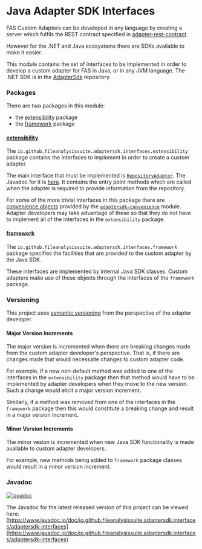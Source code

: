 # Java Adapter SDK Interfaces

FAS Custom Adapters can be developed in any language by creating a server which fulfils the REST contract specified in [adapter-rest-contract](https://github.com/FileAnalysisSuite/adapter-rest-contract/blob/main/adapter-rest-contract/src/main/resources/io/github/fileanalysissuite/adapters/rest/contract/swagger.yaml#L1).

However for the .NET and Java ecosystems there are SDKs available to make it easier.

This module contains the set of interfaces to be implemented in order to develop a custom adapter for FAS in Java, or in any JVM language.  The .NET SDK is in the [AdapterSdk](https://github.com/FileAnalysisSuite/AdapterSdk) repository.

### Packages
There are two packages in this module:

- the [extensibility](#extensibility) package
- the [framework](#framework) package

#### [extensibility](src/main/java/io/github/fileanalysissuite/adaptersdk/interfaces/extensibility)
The `io.github.fileanalysissuite.adaptersdk.interfaces.extensibility` package contains the interfaces to implement in order to create a custom adapter.

The main interface that must be implemented is [`RepositoryAdapter`](src/main/java/io/github/fileanalysissuite/adaptersdk/interfaces/extensibility/RepositoryAdapter.java#L16).  The Javadoc for it is [here](https://www.javadoc.io/doc/io.github.fileanalysissuite.adaptersdk.interfaces/adaptersdk-interfaces/latest/io/github/fileanalysissuite/adaptersdk/interfaces/extensibility/RepositoryAdapter.html).  It contains the entry point methods which are called when the adapter is required to provide information from the repository.

For some of the more trivial interfaces in this package there are [convenience objects](https://github.com/FileAnalysisSuite/adaptersdk-convenience) provided by the [`adaptersdk-convenience`](https://search.maven.org/artifact/io/github/fileanalysissuite/adaptersdk/convenience/adaptersdk-convenience) module.  Adapter developers may take advantage of these so that they do not have to implement all of the interfaces in the `extensibility` package.

#### [framework](src/main/java/io/github/fileanalysissuite/adaptersdk/interfaces/framework)
The `io.github.fileanalysissuite.adaptersdk.interfaces.framework` package specifies the facilities that are provided to the custom adapter by the Java SDK.

These interfaces are implemented by internal Java SDK classes.  Custom adapters make use of these objects through the interfaces of the `framework` package.

### Versioning
This project uses [semantic versioning](https://semver.org/) from the perspective of the adapter developer.

#### Major Version Increments
The major version is incremented when there are breaking changes made from the custom adapter developer's perspective.  That is, if there are changes made that would necessaite changes to custom adapter code.

For example, if a new non-default method was added to one of the interfaces in the `extensibility` package then that method would have to be implemented by adapter developers when they move to the new version.  Such a change would elicit a major version increment.

Similarly, if a method was removed from one of the interfaces in the `framework` package then this would constitute a breaking change and result in a major version increment.

#### Minor Version Increments
The minor vesion is incremented when new Java SDK functionality is made available to custom adapter developers.

For example, new methods being added to `framework` package classes would result in a minor version increment.

### Javadoc
[![javadoc](https://javadoc.io/badge2/io.github.fileanalysissuite.adaptersdk.interfaces/adaptersdk-interfaces/javadoc.svg)](https://javadoc.io/doc/io.github.fileanalysissuite.adaptersdk.interfaces/adaptersdk-interfaces)

The Javadoc for the latest released version of this project can be
viewed here:  
[https://www.javadoc.io/doc/io.github.fileanalysissuite.adaptersdk.interfaces/adaptersdk-interfaces](https://www.javadoc.io/doc/io.github.fileanalysissuite.adaptersdk.interfaces/adaptersdk-interfaces)
